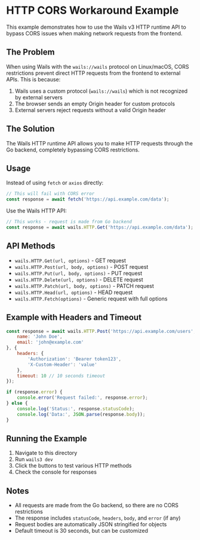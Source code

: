 # HTTP CORS Workaround Example

This example demonstrates how to use the Wails v3 HTTP runtime API to bypass CORS issues when making network requests from the frontend.

## The Problem

When using Wails with the `wails://wails` protocol on Linux/macOS, CORS restrictions prevent direct HTTP requests from the frontend to external APIs. This is because:

1. Wails uses a custom protocol (`wails://wails`) which is not recognized by external servers
2. The browser sends an empty Origin header for custom protocols
3. External servers reject requests without a valid Origin header

## The Solution

The Wails HTTP runtime API allows you to make HTTP requests through the Go backend, completely bypassing CORS restrictions.

## Usage

Instead of using `fetch` or `axios` directly:

```javascript
// This will fail with CORS error
const response = await fetch('https://api.example.com/data');
```

Use the Wails HTTP API:

```javascript
// This works - request is made from Go backend
const response = await wails.HTTP.Get('https://api.example.com/data');
```

## API Methods

- `wails.HTTP.Get(url, options)` - GET request
- `wails.HTTP.Post(url, body, options)` - POST request
- `wails.HTTP.Put(url, body, options)` - PUT request
- `wails.HTTP.Delete(url, options)` - DELETE request
- `wails.HTTP.Patch(url, body, options)` - PATCH request
- `wails.HTTP.Head(url, options)` - HEAD request
- `wails.HTTP.Fetch(options)` - Generic request with full options

## Example with Headers and Timeout

```javascript
const response = await wails.HTTP.Post('https://api.example.com/users', {
    name: 'John Doe',
    email: 'john@example.com'
}, {
    headers: {
        'Authorization': 'Bearer token123',
        'X-Custom-Header': 'value'
    },
    timeout: 10 // 10 seconds timeout
});

if (response.error) {
    console.error('Request failed:', response.error);
} else {
    console.log('Status:', response.statusCode);
    console.log('Data:', JSON.parse(response.body));
}
```

## Running the Example

1. Navigate to this directory
2. Run `wails3 dev`
3. Click the buttons to test various HTTP methods
4. Check the console for responses

## Notes

- All requests are made from the Go backend, so there are no CORS restrictions
- The response includes `statusCode`, `headers`, `body`, and `error` (if any)
- Request bodies are automatically JSON stringified for objects
- Default timeout is 30 seconds, but can be customized